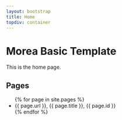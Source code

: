 ```yaml
---
layout: bootstrap
title: Home
topdiv: container
---
```


Morea Basic Template
====================

This is the home page.

Pages
-----

<ul>
{% for page in site.pages %}
  <li>
      {{ page.url }}, {{ page.title }}, {{ page.id }}
    </a>
  </li>
{% endfor %}
</ul>
